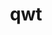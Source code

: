 ---
title: "qwt"
layout: cache
categories: [package, develop]
meta: {"compilers": ["gcc@11.1.0"], "num_specs": 15, "num_specs_by_stack": {"data-vis-sdk": 15, "root": 15}, "oss": ["ubuntu20.04"], "platforms": ["linux"], "stacks": ["data-vis-sdk", "root"], "targets": ["x86_64_v3"], "versions": ["6.3.0"]}
spec_details: [{"compiler": "gcc@11.1.0", "hash": "3e4sd36vtivvbn6z4lunt4ipppftdsbu", "os": "ubuntu20.04", "platform": "linux", "size": "-", "stacks": ["data-vis-sdk", "root"], "target": "x86_64_v3", "variants": ["build_system=qmake", "~designer", "+opengl", "patches:=73df727"], "versions": ["6.3.0"]}, {"compiler": "gcc@11.1.0", "hash": "7s377bawe5b7xkfvnbhua66t2htysfkh", "os": "ubuntu20.04", "platform": "linux", "size": "-", "stacks": ["data-vis-sdk", "root"], "target": "x86_64_v3", "variants": ["build_system=qmake", "~designer", "+opengl", "patches:=73df727"], "versions": ["6.3.0"]}, {"compiler": "gcc@11.1.0", "hash": "axo2oujywitvpunvok47ujskgffzcmk5", "os": "ubuntu20.04", "platform": "linux", "size": "-", "stacks": ["data-vis-sdk", "root"], "target": "x86_64_v3", "variants": ["build_system=qmake", "~designer", "+opengl", "patches:=73df727"], "versions": ["6.3.0"]}, {"compiler": "gcc@11.1.0", "hash": "bgd4wjfa6yuzdzy7qbi7t6gvdcap2qcs", "os": "ubuntu20.04", "platform": "linux", "size": "-", "stacks": ["data-vis-sdk", "root"], "target": "x86_64_v3", "variants": ["build_system=qmake", "~designer", "+opengl", "patches:=73df727"], "versions": ["6.3.0"]}, {"compiler": "gcc@11.1.0", "hash": "c2h3rjwfimg423sbjgqvwiqkjkye3bui", "os": "ubuntu20.04", "platform": "linux", "size": "-", "stacks": ["data-vis-sdk", "root"], "target": "x86_64_v3", "variants": ["build_system=qmake", "~designer", "+opengl", "patches:=73df727"], "versions": ["6.3.0"]}, {"compiler": "gcc@11.1.0", "hash": "dsb7h55ywhhgxivgt657q4u7p2eqr7lh", "os": "ubuntu20.04", "platform": "linux", "size": "-", "stacks": ["data-vis-sdk", "root"], "target": "x86_64_v3", "variants": ["build_system=qmake", "~designer", "+opengl", "patches:=73df727"], "versions": ["6.3.0"]}, {"compiler": "gcc@11.1.0", "hash": "gw572ioe4egikylpdqg26l4rx4prmv4e", "os": "ubuntu20.04", "platform": "linux", "size": "-", "stacks": ["data-vis-sdk", "root"], "target": "x86_64_v3", "variants": ["build_system=qmake", "~designer", "+opengl", "patches:=73df727"], "versions": ["6.3.0"]}, {"compiler": "gcc@11.1.0", "hash": "lauo67ey5zhovnaepjm7fvhtki4kn2y6", "os": "ubuntu20.04", "platform": "linux", "size": "-", "stacks": ["data-vis-sdk", "root"], "target": "x86_64_v3", "variants": ["build_system=qmake", "~designer", "+opengl", "patches:=73df727"], "versions": ["6.3.0"]}, {"compiler": "gcc@11.1.0", "hash": "nng5velgpxpdlyhre6e5lurkzioceelm", "os": "ubuntu20.04", "platform": "linux", "size": "-", "stacks": ["data-vis-sdk", "root"], "target": "x86_64_v3", "variants": ["build_system=qmake", "~designer", "+opengl", "patches:=73df727"], "versions": ["6.3.0"]}, {"compiler": "gcc@11.1.0", "hash": "ntajj7k62fg54wu7jyrad6f537cuwoxr", "os": "ubuntu20.04", "platform": "linux", "size": "-", "stacks": ["data-vis-sdk", "root"], "target": "x86_64_v3", "variants": ["build_system=qmake", "~designer", "+opengl", "patches:=73df727"], "versions": ["6.3.0"]}, {"compiler": "gcc@11.1.0", "hash": "os3no3vskmbjj6jttu3mucnmhv57n4rf", "os": "ubuntu20.04", "platform": "linux", "size": "-", "stacks": ["data-vis-sdk", "root"], "target": "x86_64_v3", "variants": ["build_system=qmake", "~designer", "+opengl", "patches:=73df727"], "versions": ["6.3.0"]}, {"compiler": "gcc@11.1.0", "hash": "p4b74ayiqmmlwraxkieznx5n2mapkwrv", "os": "ubuntu20.04", "platform": "linux", "size": "-", "stacks": ["data-vis-sdk", "root"], "target": "x86_64_v3", "variants": ["build_system=qmake", "~designer", "+opengl", "patches:=73df727"], "versions": ["6.3.0"]}, {"compiler": "gcc@11.1.0", "hash": "vqieo3dlwdhcmucyn7zleo37mixjeiiw", "os": "ubuntu20.04", "platform": "linux", "size": "-", "stacks": ["data-vis-sdk", "root"], "target": "x86_64_v3", "variants": ["build_system=qmake", "~designer", "+opengl", "patches:=73df727"], "versions": ["6.3.0"]}, {"compiler": "gcc@11.1.0", "hash": "w3ka7x56is7cc7sahlfxy52l3j57rrpv", "os": "ubuntu20.04", "platform": "linux", "size": "-", "stacks": ["data-vis-sdk", "root"], "target": "x86_64_v3", "variants": ["build_system=qmake", "~designer", "+opengl", "patches:=73df727"], "versions": ["6.3.0"]}, {"compiler": "gcc@11.1.0", "hash": "z7j7bsqza7vwuql7kml7oojb67znbrqg", "os": "ubuntu20.04", "platform": "linux", "size": "-", "stacks": ["data-vis-sdk", "root"], "target": "x86_64_v3", "variants": ["build_system=qmake", "~designer", "+opengl", "patches:=73df727"], "versions": ["6.3.0"]}]
---